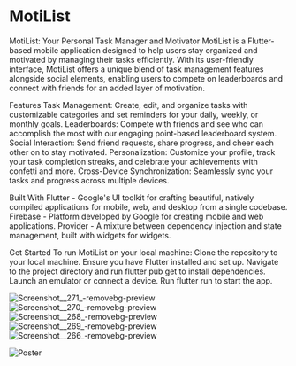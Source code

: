 # MotiList

MotiList: Your Personal Task Manager and Motivator
MotiList is a Flutter-based mobile application designed to help users stay organized and motivated by managing their tasks efficiently. With its user-friendly interface, MotiList offers a unique blend of task management features alongside social elements, enabling users to compete on leaderboards and connect with friends for an added layer of motivation.

Features
Task Management: Create, edit, and organize tasks with customizable categories and set reminders for your daily, weekly, or monthly goals.
Leaderboards: Compete with friends and see who can accomplish the most with our engaging point-based leaderboard system.
Social Interaction: Send friend requests, share progress, and cheer each other on to stay motivated.
Personalization: Customize your profile, track your task completion streaks, and celebrate your achievements with confetti and more.
Cross-Device Synchronization: Seamlessly sync your tasks and progress across multiple devices.

Built With
Flutter - Google's UI toolkit for crafting beautiful, natively compiled applications for mobile, web, and desktop from a single codebase.
Firebase - Platform developed by Google for creating mobile and web applications.
Provider - A mixture between dependency injection and state management, built with widgets for widgets.

Get Started
To run MotiList on your local machine:
Clone the repository to your local machine.
Ensure you have Flutter installed and set up.
Navigate to the project directory and run flutter pub get to install dependencies.
Launch an emulator or connect a device.
Run flutter run to start the app.

![Screenshot__271_-removebg-preview](https://github.com/joshuauys/MotiList/assets/42970227/dc30b155-a6bb-42be-8d1e-a3de9c1669ef)
![Screenshot__270_-removebg-preview](https://github.com/joshuauys/MotiList/assets/42970227/cfd862dc-419c-4736-adfc-d5e151f10b81)
![Screenshot__268_-removebg-preview](https://github.com/joshuauys/MotiList/assets/42970227/eaa67f20-69a3-4101-9f4b-71f7fe7adcee)
![Screenshot__269_-removebg-preview](https://github.com/joshuauys/MotiList/assets/42970227/44726304-7256-4d20-956e-624c33b1b689)
![Screenshot__266_-removebg-preview](https://github.com/joshuauys/MotiList/assets/42970227/946cc59e-4542-47f6-ac0c-f6e1dca0d743)


![Poster](https://github.com/joshuauys/MotiList/assets/42970227/8aecf031-26a6-4a1e-a672-d53063107313)
